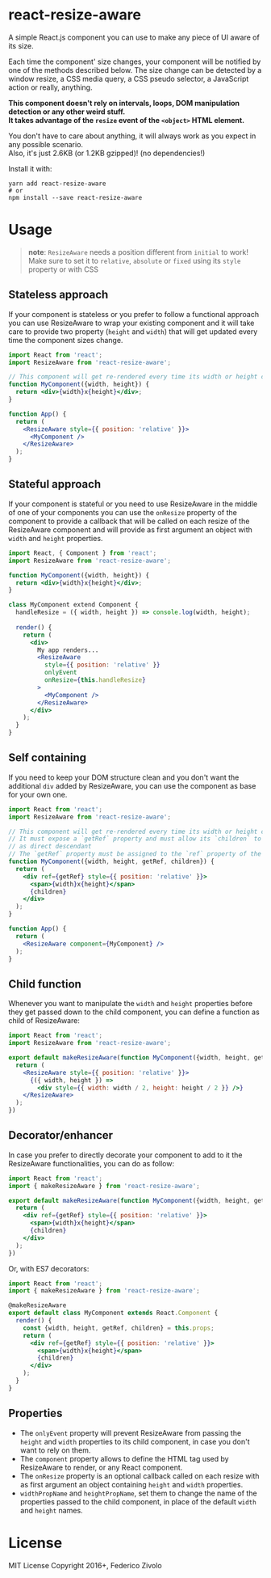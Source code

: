 # react-resize-aware

A simple React.js component you can use to make any piece of UI aware of its size.

Each time the component' size changes, your component will be notified by one of
the methods described below.
The size change can be detected by a window resize, a CSS media query,
a CSS pseudo selector, a JavaScript action or really, anything.

**This component doesn't rely on intervals, loops, DOM manipulation detection
or any other weird stuff.  
It takes advantage of the `resize` event of the `<object>` HTML element.**

You don't have to care about anything, it will always work as you expect in any
possible scenario.  
Also, it's just 2.6KB (or 1.2KB gzipped)! (no dependencies!)

Install it with:

```
yarn add react-resize-aware
# or
npm install --save react-resize-aware
```

# Usage

> **note**: `ResizeAware` needs a position different from `initial` to work!  
> Make sure to set it to `relative`, `absolute` or `fixed` using its `style` property or with CSS

## Stateless approach

If your component is stateless or you prefer to follow a functional approach
you can use ResizeAware to wrap your existing component and it will take care
to provide two property (`height` and `width`) that will get updated every time
the component sizes change.

```jsx
import React from 'react';
import ResizeAware from 'react-resize-aware';

// This component will get re-rendered every time its width or height changes
function MyComponent({width, height}) {
  return <div>{width}x{height}</div>;
}

function App() {
  return (
    <ResizeAware style={{ position: 'relative' }}>
      <MyComponent />
    </ResizeAware>
  );
}
```

## Stateful approach

If your component is stateful or you need to use ResizeAware in the middle of one
of your components you can use the `onResize` property of the component to provide
a callback that will be called on each resize of the ResizeAware component and will
provide as first argument an object with `width` and `height` properties.

```jsx
import React, { Component } from 'react';
import ResizeAware from 'react-resize-aware';

function MyComponent({width, height}) {
  return <div>{width}x{height}</div>;
}

class MyComponent extend Component {
  handleResize = ({ width, height }) => console.log(width, height);
  
  render() {
    return (
      <div>
        My app renders...
        <ResizeAware
          style={{ position: 'relative' }}
          onlyEvent
          onResize={this.handleResize}
        >
          <MyComponent />
        </ResizeAware>
      </div>
    );
  }
}
```

## Self containing

If you need to keep your DOM structure clean and you don't want the additional
`div` added by ResizeAware, you can use the component as base for your own one.

```jsx
import React from 'react';
import ResizeAware from 'react-resize-aware';

// This component will get re-rendered every time its width or height changes
// It must expose a `getRef` property and must allow its `children` to be rendered
// as direct descendant
// The `getRef` property must be assigned to the `ref` property of the main element
function MyComponent({width, height, getRef, children}) {
  return (
    <div ref={getRef} style={{ position: 'relative' }}>
      <span>{width}x{height}</span>
      {children}
    </div>
  );
}

function App() {
  return (
    <ResizeAware component={MyComponent} />
  );
}
```

## Child function

Whenever you want to manipulate the `width` and `height` properties before they
get passed down to the child component, you can define a function as child of ResizeAware:

```jsx
import React from 'react';
import ResizeAware from 'react-resize-aware';

export default makeResizeAware(function MyComponent({width, height, getRef, children})) {
  return (
    <ResizeAware style={{ position: 'relative' }}>
      {({ width, height }) =>
        <div style={{ width: width / 2, height: height / 2 }} />}
    </ResizeAware>
  );
})
```

## Decorator/enhancer

In case you prefer to directly decorate your component to add to it the ResizeAware
functionalities, you can do as follow:

```jsx
import React from 'react';
import { makeResizeAware } from 'react-resize-aware';

export default makeResizeAware(function MyComponent({width, height, getRef, children})) {
  return (
    <div ref={getRef} style={{ position: 'relative' }}>
      <span>{width}x{height}</span>
      {children}
    </div>
  );
})
```

Or, with ES7 decorators:

```jsx
import React from 'react';
import { makeResizeAware } from 'react-resize-aware';

@makeResizeAware
export default class MyComponent extends React.Component {
  render() {
    const {width, height, getRef, children} = this.props;
    return (
      <div ref={getRef} style={{ position: 'relative' }}>
        <span>{width}x{height}</span>
        {children}
      </div>
    );
  }
}
```


## Properties

- The `onlyEvent` property will prevent ResizeAware from passing the `height` and `width`
properties to its child component, in case you don't want to rely on them.
- The `component` property allows to define the HTML tag used by ResizeAware to render, or any React component.
- The `onResize` property is an optional callback called on each resize with as first
  argument an object containing `height` and `width` properties.
- `widthPropName` and `heightPropName`, set them to change the name of the properties passed to the
  child component, in place of the default `width` and `height` names.

# License

MIT License
Copyright 2016+, Federico Zivolo
